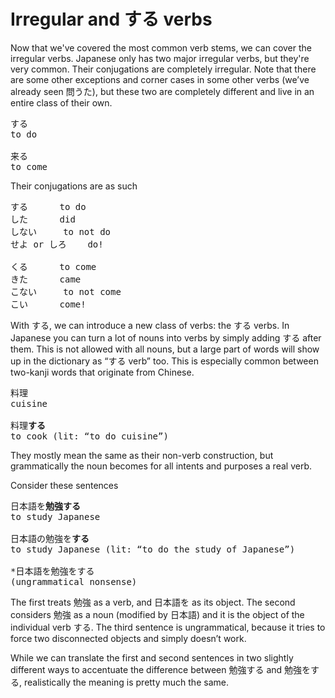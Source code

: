 # Irregular and する verbs

Now that we've covered the most common verb stems, we can cover the irregular verbs. Japanese only has two major irregular verbs, but they're very common. Their conjugations are completely irregular. Note that there are some other exceptions and corner cases in some other verbs (we’ve already seen 問うた), but these two are completely different and live in an entire class of their own.

<pre>
する
to do

来る
to come
</pre>

Their conjugations are as such  

<pre>
する		to do
した		did
しない		to not do
せよ or しろ	do!

くる		to come
きた		came
こない		to not come
こい		come!
</pre>

With する, we can introduce a new class of verbs: the する verbs. In Japanese you can turn a lot of nouns into verbs by simply adding する after them. This is not allowed with all nouns, but a large part of words will show up in the dictionary as “する verb” too. This is especially common between two-kanji words that originate from Chinese. 

<pre>
料理
cuisine

料理<b>する</b> 
to cook (lit: “to do cuisine”)
</pre>

They mostly mean the same as their non-verb construction, but grammatically the noun becomes for all intents and purposes a real verb.

Consider these sentences

<pre>
日本語を<b>勉強する</b>
to study Japanese

日本語の勉強を<b>する</b>
to study Japanese (lit: “to do the study of Japanese”)

*日本語を勉強をする  
(ungrammatical nonsense)
</pre>

The first treats 勉強 as a verb, and 日本語を as its object. The second considers 勉強 as a noun (modified by 日本語) and it is the object of the individual verb する. The third sentence is ungrammatical, because it tries to force two disconnected objects and simply doesn’t work.

While we can translate the first and second sentences in two slightly different ways to accentuate the difference between 勉強する and 勉強をする, realistically the meaning is pretty much the same.
